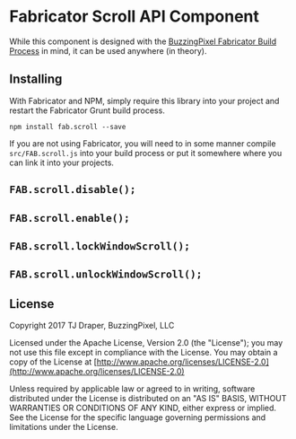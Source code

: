 # Fabricator Scroll API Component

While this component is designed with the [BuzzingPixel Fabricator Build Process](https://github.com/tjdraper/buzzing-pixel-fabricator) in mind, it can be used anywhere (in theory).

## Installing

With Fabricator and NPM, simply require this library into your project and restart the Fabricator Grunt build process.

`npm install fab.scroll --save`

If you are not using Fabricator, you will need to in some manner compile `src/FAB.scroll.js` into your build process or put it somewhere where you can link it into your projects.

## `FAB.scroll.disable();`

## `FAB.scroll.enable();`

## `FAB.scroll.lockWindowScroll();`

## `FAB.scroll.unlockWindowScroll();`

## License

Copyright 2017 TJ Draper, BuzzingPixel, LLC

Licensed under the Apache License, Version 2.0 (the "License");
you may not use this file except in compliance with the License.
You may obtain a copy of the License at [http://www.apache.org/licenses/LICENSE-2.0](http://www.apache.org/licenses/LICENSE-2.0)

Unless required by applicable law or agreed to in writing, software
distributed under the License is distributed on an "AS IS" BASIS,
WITHOUT WARRANTIES OR CONDITIONS OF ANY KIND, either express or implied.
See the License for the specific language governing permissions and
limitations under the License.
